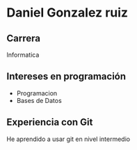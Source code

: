 # Daniel Gonzalez ruiz
## Carrera
Informatica
## Intereses en programación
- Programacion
- Bases de Datos
## Experiencia con Git
He aprendido a usar git en nivel intermedio
